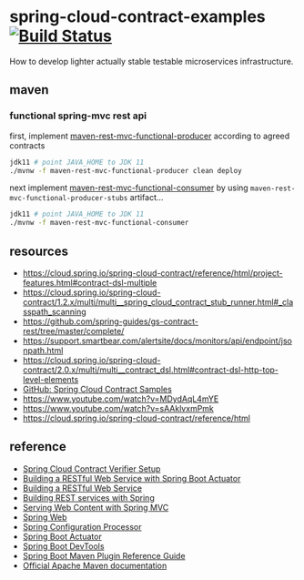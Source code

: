 # spring-cloud-contract-examples [![Build Status](https://travis-ci.org/daggerok/spring-cloud-contract-examples.svg?branch=master)](https://travis-ci.org/daggerok/spring-cloud-contract-examples)
How to develop lighter actually stable testable microservices infrastructure.

## maven

### functional spring-mvc rest api

first, implement [maven-rest-mvc-functional-producer](maven-rest-mvc-functional-producer) according to agreed contracts

```bash
jdk11 # point JAVA_HOME to JDK 11
./mvnw -f maven-rest-mvc-functional-producer clean deploy
```

next implement [maven-rest-mvc-functional-consumer](maven-rest-mvc-functional-consumer) by using `maven-rest-mvc-functional-producer-stubs` artifact...

```bash
jdk11 # point JAVA_HOME to JDK 11
./mvnw -f maven-rest-mvc-functional-consumer
```

## resources

* https://cloud.spring.io/spring-cloud-contract/reference/html/project-features.html#contract-dsl-multiple
* https://cloud.spring.io/spring-cloud-contract/1.2.x/multi/multi__spring_cloud_contract_stub_runner.html#_classpath_scanning
* https://github.com/spring-guides/gs-contract-rest/tree/master/complete/
* https://support.smartbear.com/alertsite/docs/monitors/api/endpoint/jsonpath.html
* https://cloud.spring.io/spring-cloud-contract/2.0.x/multi/multi__contract_dsl.html#contract-dsl-http-top-level-elements
* [GitHub: Spring Cloud Contract Samples](https://github.com/spring-cloud-samples/spring-cloud-contract-samples)
* https://www.youtube.com/watch?v=MDydAqL4mYE
* https://www.youtube.com/watch?v=sAAklvxmPmk
* https://cloud.spring.io/spring-cloud-contract/reference/html

## reference

* [Spring Cloud Contract Verifier Setup](https://cloud.spring.io/spring-cloud-contract/spring-cloud-contract.html#_spring_cloud_contract_verifier_setup)
* [Building a RESTful Web Service with Spring Boot Actuator](https://spring.io/guides/gs/actuator-service/)
* [Building a RESTful Web Service](https://spring.io/guides/gs/rest-service/)
* [Building REST services with Spring](https://spring.io/guides/tutorials/bookmarks/)
* [Serving Web Content with Spring MVC](https://spring.io/guides/gs/serving-web-content/)
* [Spring Web](https://docs.spring.io/spring-boot/docs/2.2.2.RELEASE/reference/htmlsingle/#boot-features-developing-web-applications)
* [Spring Configuration Processor](https://docs.spring.io/spring-boot/docs/2.2.2.RELEASE/reference/htmlsingle/#configuration-metadata-annotation-processor)
* [Spring Boot Actuator](https://docs.spring.io/spring-boot/docs/2.2.2.RELEASE/reference/htmlsingle/#production-ready)
* [Spring Boot DevTools](https://docs.spring.io/spring-boot/docs/2.2.2.RELEASE/reference/htmlsingle/#using-boot-devtools)
* [Spring Boot Maven Plugin Reference Guide](https://docs.spring.io/spring-boot/docs/2.2.2.RELEASE/maven-plugin/)
* [Official Apache Maven documentation](https://maven.apache.org/guides/index.html)
